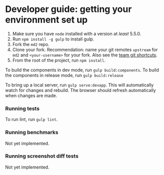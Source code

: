 # Developer guide: getting your environment set up

1. Make sure you have `node` installed with a version at _least_ 5.5.0.
2. Run `npm install -g gulp` to install gulp.
3. Fork the `md2` repo. 
4. Clone your fork. 
   Recommendation: name your git remotes `upstream` for `md2`
   and `<your-username>` for your fork. Also see the [team git shortcuts](https://github.com/Promact/md2/wiki/Team-git----bash-shortcuts).
5. From the root of the project, run `npm install`.


To build the components in dev mode, run `gulp build:components`.
To build the components in release mode, run `gulp build:release`
 
To bring up a local server, run `gulp serve:devapp`. This will automatically watch for changes 
and rebuild. The browser should refresh automatically when changes are made.

### Running tests

To run lint, run `gulp lint`.


### Running benchmarks
Not yet implemented.

### Running screenshot diff tests
Not yet implemented.
